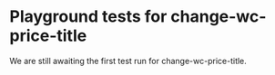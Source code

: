 # Playground tests for change-wc-price-title
We are still awaiting the first test run for change-wc-price-title.
